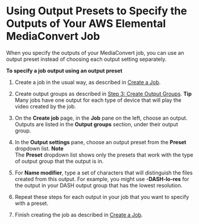 # Using Output Presets to Specify the Outputs of Your AWS Elemental MediaConvert Job<a name="using-a-preset-to-specify-a-job-output"></a>

When you specify the outputs of your MediaConvert job, you can use an output preset instead of choosing each output setting separately\.

**To specify a job output using an output preset**

1. Create a job in the usual way, as described in [Create a Job](create-a-job.md)\.

1. Create output groups as described in [Step 3: Create Output Groups](specify-output-groups.md)\.
**Tip**  
Many jobs have one output for each type of device that will play the video created by the job\.

1. On the **Create job** page, in the **Job** pane on the left, choose an output\. Outputs are listed in the **Output groups** section, under their output group\.

1. In the **Output settings** pane, choose an output preset from the **Preset** dropdown list\.
**Note**  
The **Preset** dropdown list shows only the presets that work with the type of output group that the output is in\.

1. For **Name modifier**, type a set of characters that will distinguish the files created from this output\. For example, you might use **\-DASH\-lo\-res** for the output in your DASH output group that has the lowest resolution\.

1. Repeat these steps for each output in your job that you want to specify with a preset\.

1. Finish creating the job as described in [Create a Job](create-a-job.md)\.
